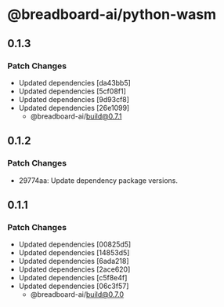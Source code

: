 # @breadboard-ai/python-wasm

## 0.1.3

### Patch Changes

- Updated dependencies [da43bb5]
- Updated dependencies [5cf08f1]
- Updated dependencies [9d93cf8]
- Updated dependencies [26e1099]
  - @breadboard-ai/build@0.7.1

## 0.1.2

### Patch Changes

- 29774aa: Update dependency package versions.

## 0.1.1

### Patch Changes

- Updated dependencies [00825d5]
- Updated dependencies [14853d5]
- Updated dependencies [6ada218]
- Updated dependencies [2ace620]
- Updated dependencies [c5f8e4f]
- Updated dependencies [06c3f57]
  - @breadboard-ai/build@0.7.0
